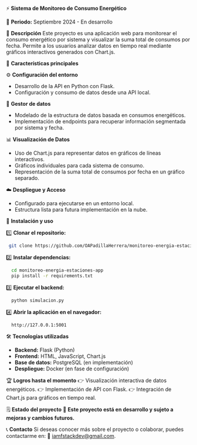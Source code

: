 

⚡ **Sistema de Monitoreo de Consumo Energético**

📆 **Periodo:** Septiembre 2024 - En desarrollo

🚀 **Descripción**
Este proyecto es una aplicación web para monitorear el consumo energético por sistema y visualizar la suma total de consumos por fecha. Permite a los usuarios analizar datos en tiempo real mediante gráficos interactivos generados con Chart.js.

📌 **Características principales**

⚙️ **Configuración del entorno**
- Desarrollo de la API en Python con Flask.
- Configuración y consumo de datos desde una API local.

🐄 **Gestor de datos**
- Modelado de la estructura de datos basada en consumos energéticos.
- Implementación de endpoints para recuperar información segmentada por sistema y fecha.

📊 **Visualización de Datos**
- Uso de Chart.js para representar datos en gráficos de líneas interactivos.
- Gráficos individuales para cada sistema de consumo.
- Representación de la suma total de consumos por fecha en un gráfico separado.

☁️ **Despliegue y Acceso**
- Configurado para ejecutarse en un entorno local.
- Estructura lista para futura implementación en la nube.

🔧 **Instalación y uso**

1️⃣ **Clonar el repositorio:**
```bash
 git clone https://github.com/OAPadillaHerrera/monitoreo-energia-estaciones-app.git
```

2️⃣ **Instalar dependencias:**
```bash
  cd monitoreo-energia-estaciones-app
  pip install -r requirements.txt
```

3️⃣ **Ejecutar el backend:**
```bash
  python simulacion.py
```

4️⃣ **Abrir la aplicación en el navegador:**
```
  http://127.0.0.1:5001
```

🛠 **Tecnologías utilizadas**
- **Backend:** Flask (Python)
- **Frontend:** HTML, JavaScript, Chart.js
- **Base de datos:** PostgreSQL (en implementación)
- **Despliegue:** Docker (en fase de configuración)

🏆 **Logros hasta el momento**
👉 Visualización interactiva de datos energéticos.
👉 Implementación de API con Flask.
👉 Integración de Chart.js para gráficos en tiempo real.

🗒 **Estado del proyecto**
📌 **Este proyecto está en desarrollo y sujeto a mejoras y cambios futuros.**

📞 **Contacto**
Si deseas conocer más sobre el proyecto o colaborar, puedes contactarme en:
📧 iamfstackdev@gmail.com.



